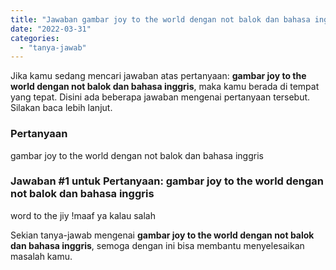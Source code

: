```yaml
---
title: "Jawaban gambar joy to the world dengan not balok dan bahasa inggris"
date: "2022-03-31"
categories: 
  - "tanya-jawab"
---
```


Jika kamu sedang mencari jawaban atas pertanyaan: **gambar joy to the world dengan not balok dan bahasa inggris**, maka kamu berada di tempat yang tepat. Disini ada beberapa jawaban mengenai pertanyaan tersebut. Silakan baca lebih lanjut.

### Pertanyaan

gambar joy to the world dengan not balok dan bahasa inggris

### Jawaban #1 untuk Pertanyaan: gambar joy to the world dengan not balok dan bahasa inggris

word to the jiy !maaf ya kalau salah  

Sekian tanya-jawab mengenai **gambar joy to the world dengan not balok dan bahasa inggris**, semoga dengan ini bisa membantu menyelesaikan masalah kamu.
